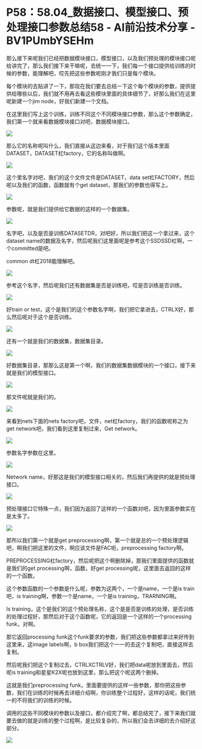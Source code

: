 # P58：58.04_数据接口、模型接口、预处理接口参数总结58 - AI前沿技术分享 - BV1PUmbYSEHm

那么接下来呢我们已经把数据模块接口，模型接口，以及我们预处理的模块接口呢给讲完了，那么我们接下来干嘛呢，去统一一下，我们每一个接口提供给训练的时候的参数，能理解吧，哎先把这些参数呢刚才我们只是每个模块。

每个模块的去贴讲了一下，那现在我们要去总结一下这个每个模块的参数，提供提供给哪些以后，我们就不用再去看这些模块里面的具体细节了，好那么我们在这里呢新建一个jim node，好我们新建一个文档。

在这里我们写上这个训练，训练不同这个不同模块接口参数，那么这个参数确定，我们第一个就来看数据模块接口对吧，数据模块接口。



![](img/b38f6cee7cef7819a6e23fa6b34bfba9_1.png)

那么它的名称呢叫什么，我们直接从这边来看，对于我们这个版本里面DATASET，DATASET杠factory，它的名称叫做啊。



![](img/b38f6cee7cef7819a6e23fa6b34bfba9_3.png)

这个里名字对吧，我们的这个文件文件是DATASET，data set杠FACTORY，然后呢以及我们的函数，函数就有个get dataset，那我们的参数也得写上。



![](img/b38f6cee7cef7819a6e23fa6b34bfba9_5.png)

参数呢，就是我们提供给它数据的这样的一个数据集。

![](img/b38f6cee7cef7819a6e23fa6b34bfba9_7.png)

名字吧，以及是否是训练DATASETDR，对吧好，所以我们把这一个拿过来，这个dataset name的数据及名字，然后呢我们这里面呢是参考这个SSDSSD杠啊，一个committed是吧。

common dt杠2018能理解吧。

![](img/b38f6cee7cef7819a6e23fa6b34bfba9_9.png)

参考这个名字，然后呢我们还有数据集是否是训练吧，哎是否训练是否训练。

![](img/b38f6cee7cef7819a6e23fa6b34bfba9_11.png)

好train or test，这个是我们的这个参数名字啊，我们把它拿进去，CTRLX好，那么然后呢对于这个是否训练。



![](img/b38f6cee7cef7819a6e23fa6b34bfba9_13.png)

还有一个就是我们的数据集，数据集目录。

![](img/b38f6cee7cef7819a6e23fa6b34bfba9_15.png)

好数据集目录，那那么这是第一个啊，我们的数据集数据模块的一个接口，接下来就是我们的模型接口。

![](img/b38f6cee7cef7819a6e23fa6b34bfba9_17.png)

那文件呢就是我们的。

![](img/b38f6cee7cef7819a6e23fa6b34bfba9_19.png)

来看到nets下面的nets factory吧，文件，net杠factory，我们的函数呢称之为get network吧，我们看到这里复制过来，Get network。



![](img/b38f6cee7cef7819a6e23fa6b34bfba9_21.png)

参数名字参数在这里。

![](img/b38f6cee7cef7819a6e23fa6b34bfba9_23.png)

Network name，好那这是我们的模型接口相关的，然后我们再提供的就是预处理接口。

![](img/b38f6cee7cef7819a6e23fa6b34bfba9_25.png)

预处理接口它特殊一点，我们因为返回了这样的一个函数对吧，因为里面参数实在是太多了。

![](img/b38f6cee7cef7819a6e23fa6b34bfba9_27.png)

那所以我们第一个就是get preprocessing啊，第一个就是总的一个预处理逻辑吧，啊我们把这里的文件，啊应该文件是FAC呃，preprocessing factory啊。

PREPROCESSING杠factory，然后呢把这个啊删除掉，那我们里面提供的函数就是我们的get processing啊，函数，好get processing呢，这里面去返回的这样的一个函数。

这个参数函数的一个参数是什么呢，参数为这两个，一个是name，一个是is train吧，is training啊，参数一个是name，一个是is training，TRARNING啊。

Is training，这个是我们的这个预处理名称，这个是是否是训练的处理，是否训练的处理过程好，那然后对于这个函数呢，它的返回是一个这样的一个processing funk，对啊。

那它返回processing funk这个funk要求的参数，我们把这些参数都拿过来好传到这里来，这image labels啊，b box我们把这个一一的去这个复制吧，直接这样去复制。

然后呢我们把这个复制过去，CTRLXCTRLV好，我们把data呢放到里面去，然后呢is training和星星K2X呢也放到这里，那么把这个呢这两个删掉。

这就是我们preprocessing funk，里面要提供的这样一些参数，那你把这些参数，我们在训练的时候再去详细介绍啊，你训练整个过程好，这样的话呢，我们统一的不将我们的训练的时候。

调用的这些不同模块的参数以及接口，都介绍完了啊，都总结完了，接下来我们就要去做的就是训练的整个过程啊，是比较复杂的，所以我们会去详细的去介绍好这部分。



![](img/b38f6cee7cef7819a6e23fa6b34bfba9_29.png)